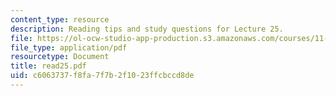 ```yaml
---
content_type: resource
description: Reading tips and study questions for Lecture 25.
file: https://ol-ocw-studio-app-production.s3.amazonaws.com/courses/11-201-gateway-planning-action-fall-2007/c6063737f8fa7f7b2f1023ffcbccd8de_read25.pdf
file_type: application/pdf
resourcetype: Document
title: read25.pdf
uid: c6063737-f8fa-7f7b-2f10-23ffcbccd8de
---
```

